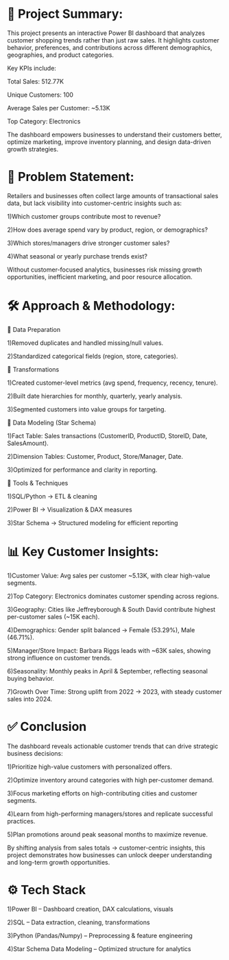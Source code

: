 
# 📌 Project Summary:

This project presents an interactive Power BI dashboard that analyzes customer shopping trends rather than just raw sales. It highlights customer behavior, preferences, and contributions across different demographics, geographies, and product categories.

Key KPIs include:

Total Sales: 512.77K

Unique Customers: 100

Average Sales per Customer: ~5.13K

Top Category: Electronics

The dashboard empowers businesses to understand their customers better, optimize marketing, improve inventory planning, and design data-driven growth strategies.


# 🎯 Problem Statement:

Retailers and businesses often collect large amounts of transactional sales data, but lack visibility into customer-centric insights such as:

1)Which customer groups contribute most to revenue?

2)How does average spend vary by product, region, or demographics?

3)Which stores/managers drive stronger customer sales?

4)What seasonal or yearly purchase trends exist?

Without customer-focused analytics, businesses risk missing growth opportunities, inefficient marketing, and poor resource allocation.



# 🛠️ Approach & Methodology:
🔹 Data Preparation

1)Removed duplicates and handled missing/null values.

2)Standardized categorical fields (region, store, categories).


🔹 Transformations

1)Created customer-level metrics (avg spend, frequency, recency, tenure).

2)Built date hierarchies for monthly, quarterly, yearly analysis.

3)Segmented customers into value groups for targeting.

🔹 Data Modeling (Star Schema)

1)Fact Table: Sales transactions (CustomerID, ProductID, StoreID, Date, SalesAmount).

2)Dimension Tables: Customer, Product, Store/Manager, Date.

3)Optimized for performance and clarity in reporting.

🔹 Tools & Techniques

1)SQL/Python → ETL & cleaning

2)Power BI → Visualization & DAX measures

3)Star Schema → Structured modeling for efficient reporting



# 📊 Key Customer Insights:

1)Customer Value: Avg sales per customer ~5.13K, with clear high-value segments.

2)Top Category: Electronics dominates customer spending across regions.

3)Geography: Cities like Jeffreyborough & South David contribute highest per-customer sales (~15K each).

4)Demographics: Gender split balanced → Female (53.29%), Male (46.71%).

5)Manager/Store Impact: Barbara Riggs leads with ~63K sales, showing strong influence on customer trends.

6)Seasonality: Monthly peaks in April & September, reflecting seasonal buying behavior.

7)Growth Over Time: Strong uplift from 2022 → 2023, with steady customer sales into 2024.



# ✅ Conclusion

The dashboard reveals actionable customer trends that can drive strategic business decisions:

1)Prioritize high-value customers with personalized offers.

2)Optimize inventory around categories with high per-customer demand.

3)Focus marketing efforts on high-contributing cities and customer segments.

4)Learn from high-performing managers/stores and replicate successful practices.

5)Plan promotions around peak seasonal months to maximize revenue.

By shifting analysis from sales totals → customer-centric insights, this project demonstrates how businesses can unlock deeper understanding and long-term growth opportunities.



# ⚙️ Tech Stack

1)Power BI – Dashboard creation, DAX calculations, visuals

2)SQL – Data extraction, cleaning, transformations

3)Python (Pandas/Numpy) – Preprocessing & feature engineering

4)Star Schema Data Modeling – Optimized structure for analytics

